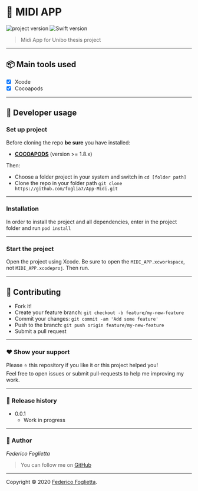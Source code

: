 
# **:triangular_flag_on_post: MIDI APP**

![project version](https://img.shields.io/badge/project-0.0.1-brightgreen.svg)
![Swift version](https://img.shields.io/badge/Swift-5-brightgreen.svg)

> Midi App for Unibo thesis project

---

## **:package: Main tools used**

- [x] Xcode
- [x] Cocoapods

---

## **:wrench: Developer usage**

### **Set up project**

Before cloning the repo **be sure** you have installed:

- [**COCOAPODS**](https://cocoapods.org) (version >= 1.8.x)

Then:

- Choose a folder project in your system and switch in `cd [folder path]`
- Clone the repo in your folder path `git clone https://github.com/foglia7/App-Midi.git`

---

### **Installation**

In order to install the project and all dependencies, enter in the project folder and run `pod install`

---

### Start the project

Open the project using Xcode.
Be sure to open the `MIDI_APP.xcworkspace`, not `MIDI_APP.xcodeproj`.
Then run.

---


## **:handshake: Contributing**

- Fork it!
- Create your feature branch: `git checkout -b feature/my-new-feature`
- Commit your changes: `git commit -am 'Add some feature'`
- Push to the branch: `git push origin feature/my-new-feature`
- Submit a pull request

---



### **:heart: Show your support**

Please :star: this repository if you like it or this project helped you!\
Feel free to open issues or submit pull-requests to help me improving my work.


---

### **:scroll: Release history**

* 0.0.1
    * Work in progress

---

### **:robot: Author**

_*Federico Foglietta*_

> You can follow me on
[GitHub](https://https://github.com/foglia7)

---

Copyright © 2020 [Federico Foglietta](https://https://github.com/foglia7/).
